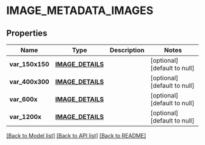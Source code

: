 # IMAGE_METADATA_IMAGES

## Properties
Name | Type | Description | Notes
------------ | ------------- | ------------- | -------------
**var_150x150** | [**IMAGE_DETAILS**](.md) |  | [optional] [default to null]
**var_400x300** | [**IMAGE_DETAILS**](.md) |  | [optional] [default to null]
**var_600x** | [**IMAGE_DETAILS**](.md) |  | [optional] [default to null]
**var_1200x** | [**IMAGE_DETAILS**](.md) |  | [optional] [default to null]

[[Back to Model list]](../README.md#documentation-for-models) [[Back to API list]](../README.md#documentation-for-api-endpoints) [[Back to README]](../README.md)


